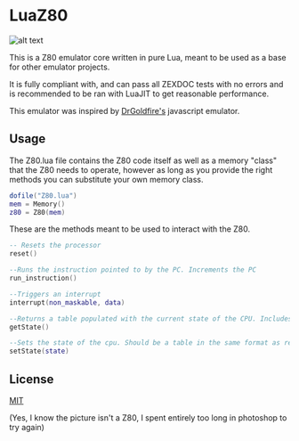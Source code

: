 # LuaZ80

![alt text](https://i.imgur.com/Q8qLcOJ.png)

This is a Z80 emulator core written in pure Lua, meant to be used as a base for other emulator projects. 

It is fully compliant with, and can pass all ZEXDOC tests with no errors and is recommended to be ran with LuaJIT to get reasonable performance.

This emulator was inspired by [DrGoldfire's](https://github.com/DrGoldfire/Z80.js?files=1) javascript emulator.




## Usage
The Z80.lua file contains the Z80 code itself as well as a memory "class" that the Z80 needs to operate, however as long as you provide the right methods you can substitute your own memory class. 

```lua
dofile("Z80.lua")
mem = Memory()
z80 = Z80(mem)
```

These are the methods meant to be used to interact with the Z80.

```lua
-- Resets the processor
reset()

--Runs the instruction pointed to by the PC. Increments the PC
run_instruction()

--Triggers an interrupt
interrupt(non_maskable, data)

--Returns a table populated with the current state of the CPU. Includes flags, registers, PC, etc.
getState()

--Sets the state of the cpu. Should be a table in the same format as returned by getState()
setState(state)

```


## License
[MIT](https://choosealicense.com/licenses/mit/)





(Yes, I know the picture isn't a Z80, I spent entirely too long in photoshop to try again)
